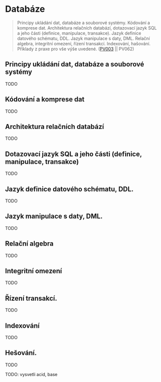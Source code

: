 # Databáze
> Principy ukládání dat, databáze a souborové systémy. Kódování a komprese dat. Architektura relačních databází, dotazovací jazyk SQL a jeho části (definice, manipulace, transakce). Jazyk definice datového schématu, DDL. Jazyk manipulace s daty, DML. Relační algebra, integritní omezení, řízení transakcí. Indexování, hašování. Příklady z praxe pro vše výše uvedené. ([PV003](https://is.muni.cz/auth/el/fi/jaro2022/PV003/um/) || PV062)

## Principy ukládání dat, databáze a souborové systémy
TODO

## Kódování a komprese dat
TODO

## Architektura relačních databází
TODO

## Dotazovací jazyk SQL a jeho části (definice, manipulace, transakce)
TODO

## Jazyk definice datového schématu, DDL.
TODO

## Jazyk manipulace s daty, DML.
TODO

## Relační algebra
TODO

## Integritní omezení
TODO

## Řízení transakcí.
TODO

## Indexování
TODO

## Hešování.
TODO



TODO: vysvetli acid, base